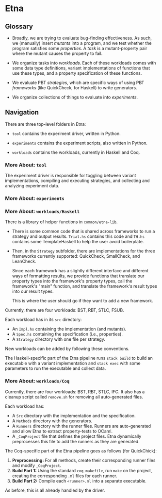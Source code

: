 # Etna

## Glossary

-   Broadly, we are trying to evaluate bug-finding effectiveness. As such, we
    (manually) insert _mutants_ into a program, and we test whether the program
    satisfies some _properties_. A _task_ is a mutant-property pair where the
    mutant causes the property to fail.

-   We organize tasks into _workloads_. Each of these workloads comes with some
    data type definitions, variant implementations of functions that use these
    types, and a property specification of these functions.

-   We evaluate PBT _strategies_, which are specific ways of using PBT
    _frameworks_ (like QuickCheck, for Haskell) to write generators.

-   We organize collections of things to evaluate into _experiments_.

## Navigation

There are three top-level folders in Etna:

-   `tool` contains the experiment driver, written in Python.

-   `experiments` contains the experiment scripts, also written in Python.

-   `workloads` contains the workloads, currently in Haskell and Coq.

### More About: `tool`

The experiment driver is responsible for toggling between variant
implementations, compiling and executing strategies, and collecting and
analyzing experiment data.

### More About: `experiments`

### More About: `workloads/Haskell`

There is a library of helper functions in `common/etna-lib`.

-   There is some common code that is shared across frameworks to run a strategy
    and output results. `Trial.hs` contains this code and `TH.hs` contains some
    TemplateHaskell to help the user avoid boilerplate.

-   Then, in the `Strategy` subfolder, there are implementations for the three
    frameworks currently supported: QuickCheck, SmallCheck, and LeanCheck.

    Since each framework has a slightly different interface and different ways
    of formatting results, we provide functions that translate our property
    types into the framework's property types, call the framework's "main"
    function, and translate the framework's result types into our result types.

    This is where the user should go if they want to add a new framework.

Currently, there are four workloads: BST, RBT, STLC, FSUB.

Each workload has in its `src` directory:

-   An `Impl.hs` containing the implementation (and mutants).
-   A `Spec.hs` containing the specification (i.e., properties).
-   A `Strategy` directory with one file per strategy.

New workloads can be added by following these conventions.

The Haskell-specific part of the Etna pipeline runs `stack build` to
build an executable with a variant implementation and `stack exec` with some
parameters to run the executable and collect data.

### More About: `workloads/Coq`

Currently, there are four workloads: BST, RBT, STLC, IFC. It also has a cleanup
script called `remove.sh` for removing all auto-generated files.

Each workload has:

-   A `Src` directory with the implementation and the specification.
-   A `Methods` directory with the generators.
-   A `Runners` directory with the runner files. Runners are auto-generated and
    allow Etna to extract property-tests to OCaml.
-   A `_CoqProject` file that defines the project files. Etna dynamically
    preprocesses this file to add the runners as they are generated.

The Coq-specific part of the Etna pipeline goes as follows (for QuickChick):

1. **Preprocessing:** For all methods, create their corresponding runner files
   and modify `_CoqProject`.
2. **Build Part 1:** Using the standard `coq_makefile`, run `make` on the
   project, creating the corresponding `.ml` files for each runner.
3. **Build Part 2:** Compile each `<runner>.ml` into a separate executable.

As before, this is all already handled by the driver.
